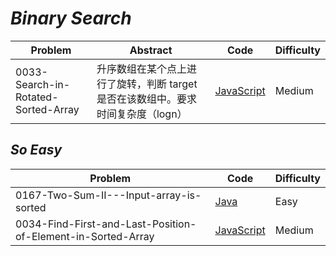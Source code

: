 # *Binary Search*

|Problem|Abstract|Code|Difficulty|
| --- | --- | --- | --- |
|0033-Search-in-Rotated-Sorted-Array|升序数组在某个点上进行了旋转，判断 target 是否在该数组中。要求时间复杂度（logn）|[JavaScript](../LeetCode/JavaScript/src/0033-Search-in-Rotated-Sorted-Array.js)|Medium|

## *So Easy*
|Problem|Code|Difficulty|
| --- | --- | --- |
|0167-Two-Sum-II---Input-array-is-sorted|[Java](../LeetCode/Java/0167-Two-Sum-II---Input-array-is-sorted/src)|Easy|
|0034-Find-First-and-Last-Position-of-Element-in-Sorted-Array|[JavaScript](../LeetCode/JavaScript/src/0034-Find-First-and-Last-Position-of-Element-in-Sorted-Array.js)|Medium|
